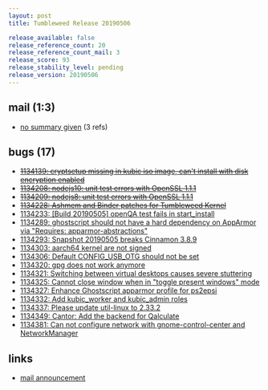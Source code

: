 ```yaml
---
layout: post
title: Tumbleweed Release 20190506

release_available: false
release_reference_count: 20
release_reference_count_mail: 3
release_score: 93
release_stability_level: pending
release_version: 20190506
---
```


## mail (1:3)

- [no summary given](https://lists.opensuse.org/opensuse-factory/2019-05/msg00081.html) (3 refs)

## bugs (17)

<!--more-->

- ~~[1134139: cryptsetup missing in kubic iso image, can't install with disk encryption enabled](https://bugzilla.opensuse.org/show_bug.cgi?id=1134139)~~
- ~~[1134208: nodejs10: unit test errors with OpenSSL 1.1.1](https://bugzilla.opensuse.org/show_bug.cgi?id=1134208)~~
- ~~[1134209: nodejs8: unit test errors with OpenSSL 1.1.1](https://bugzilla.opensuse.org/show_bug.cgi?id=1134209)~~
- ~~[1134228: Ashmem and Binder patches for Tumbleweed Kernel](https://bugzilla.opensuse.org/show_bug.cgi?id=1134228)~~
- [1134233: \[Build 20190505\] openQA test fails in start_install](https://bugzilla.opensuse.org/show_bug.cgi?id=1134233)
- [1134289: ghostscript should not have a hard dependency on AppArmor via "Requires: apparmor-abstractions"](https://bugzilla.opensuse.org/show_bug.cgi?id=1134289)
- [1134293: Snapshot 20190505 breaks Cinnamon 3.8.9](https://bugzilla.opensuse.org/show_bug.cgi?id=1134293)
- [1134303: aarch64 kernel are not signed](https://bugzilla.opensuse.org/show_bug.cgi?id=1134303)
- [1134306: Default CONFIG_USB_OTG should not be set](https://bugzilla.opensuse.org/show_bug.cgi?id=1134306)
- [1134320: gpg does not work anymore](https://bugzilla.opensuse.org/show_bug.cgi?id=1134320)
- [1134321: Switching between virtual desktops causes severe stuttering](https://bugzilla.opensuse.org/show_bug.cgi?id=1134321)
- [1134325: Cannot close window when in "toggle present windows" mode](https://bugzilla.opensuse.org/show_bug.cgi?id=1134325)
- [1134327: Enhance Ghostscript apparmor profile for ps2epsi](https://bugzilla.opensuse.org/show_bug.cgi?id=1134327)
- [1134332: Add kubic_worker and kubic_admin roles](https://bugzilla.opensuse.org/show_bug.cgi?id=1134332)
- [1134337: Please update util-linux to 2.33.2](https://bugzilla.opensuse.org/show_bug.cgi?id=1134337)
- [1134349: Cantor: Add the backend for Qalculate](https://bugzilla.opensuse.org/show_bug.cgi?id=1134349)
- [1134381: Can not configure network with gnome-control-center and NetworkManager](https://bugzilla.opensuse.org/show_bug.cgi?id=1134381)



## links

- [mail announcement](https://lists.opensuse.org/opensuse-factory/2019-05/msg00078.html)
